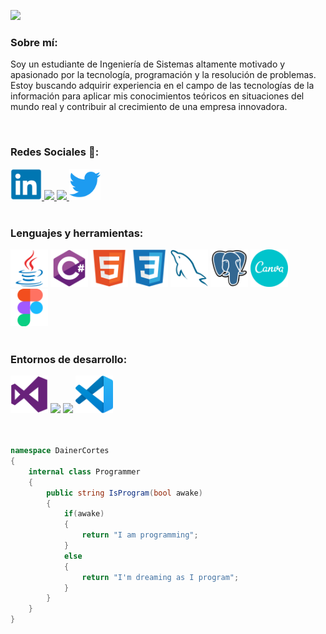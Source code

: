 ![](https://blogger.googleusercontent.com/img/b/R29vZ2xl/AVvXsEj97Vkc_DRM49R2m1XVjN9Wt87k4f878A0GYebpnPtfiNC09VAMjzz7Vb8-4VTfx6pCL94pkROZIWblcKOC0ObVWWca--3z8ljKIuva1vPQh8uJUY2wjlhCFT6XI6isfBLIZx-cq9UIFTk_4KyOLBGeH6h6uifk_KXjR2PUIpWNm5f7R6m2U06mOjiH3kI/s16000/Banner%20para%20Linkedin%20Analista%20Sistemas%20Moderno%20Negro.png)

### Sobre mí:

Soy un estudiante de Ingeniería de Sistemas altamente motivado y apasionado por la tecnología, programación y la resolución de problemas. Estoy buscando adquirir experiencia en el campo de las tecnologías de la información para aplicar mis conocimientos teóricos en situaciones del mundo real y contribuir al crecimiento de una empresa innovadora.

<br/>

### Redes Sociales 🤝:

<div>
    <a href='https://www.linkedin.com/in/dainercortes/' target='_blank'>
        <img width='50px'src='https://raw.githubusercontent.com/devicons/devicon/1119b9f84c0290e0f0b38982099a2bd027a48bf1/icons/linkedin/linkedin-original.svg'>
    </a>
    <a href='https://www.tiktok.com/@dainer_cortes' target='_blank'>
        <img width='50px'src='https://static.vecteezy.com/system/resources/previews/016/716/450/original/tiktok-icon-free-png.png'>
    </a>
    <a href='https://www.instagram.com/dainer_cortes/' target='_blank'>
        <img width='50px'src='https://upload.wikimedia.org/wikipedia/commons/thumb/a/a5/Instagram_icon.png/2048px-Instagram_icon.png'>
    </a>
    <a href='https://twitter.com/dainer_cortes' target='_blank'>
        <img width='50px'src='https://raw.githubusercontent.com/devicons/devicon/1119b9f84c0290e0f0b38982099a2bd027a48bf1/icons/twitter/twitter-original.svg'>
    </a>
</div>

<br/>

### Lenguajes y herramientas:

<div>
    <img width='60px'src='https://raw.githubusercontent.com/devicons/devicon/1119b9f84c0290e0f0b38982099a2bd027a48bf1/icons/java/java-original.svg'>
    <img width='60px'src='https://raw.githubusercontent.com/devicons/devicon/1119b9f84c0290e0f0b38982099a2bd027a48bf1/icons/csharp/csharp-original.svg'>
    <img width='60px' src='https://raw.githubusercontent.com/devicons/devicon/1119b9f84c0290e0f0b38982099a2bd027a48bf1/icons/html5/html5-original.svg'>
    <img width='60px' src='https://raw.githubusercontent.com/devicons/devicon/1119b9f84c0290e0f0b38982099a2bd027a48bf1/icons/css3/css3-original.svg'>
    <img width='60px' src='https://raw.githubusercontent.com/devicons/devicon/1119b9f84c0290e0f0b38982099a2bd027a48bf1/icons/mysql/mysql-original.svg'>
    <img width='60px' src='https://raw.githubusercontent.com/devicons/devicon/1119b9f84c0290e0f0b38982099a2bd027a48bf1/icons/postgresql/postgresql-original.svg'>
    <img width='60px' src='https://raw.githubusercontent.com/devicons/devicon/1119b9f84c0290e0f0b38982099a2bd027a48bf1/icons/canva/canva-original.svg'>
    <img width='60px' src='https://raw.githubusercontent.com/devicons/devicon/1119b9f84c0290e0f0b38982099a2bd027a48bf1/icons/figma/figma-original.svg'>
</div>

<br/>

### Entornos de desarrollo:

<div>
    <img width='60px' src='https://raw.githubusercontent.com/devicons/devicon/1119b9f84c0290e0f0b38982099a2bd027a48bf1/icons/visualstudio/visualstudio-plain.svg'>
    <img width='60px'src='https://blogger.googleusercontent.com/img/b/R29vZ2xl/AVvXsEjoN-q3XQxWfwYaWXNnotYly3DheMkQ_7w65ktNJK3GoBWzhyHKXWft2wzqCKkrqr7jXmIZ186e0e9aVS0t2CyTD7GfyGfsfxX7OQrmqoT4Bdm3WQP3_q-B72ZirTupHnLxW5UVN7wtZsLbfxZch4g4B1Y1HdVRc27vPrmDouENUgy4aBDGR3-x1R9iGkE/w200-h187/264-2648074_eclipse-png.png'>
    <img width='50px' src='https://upload.wikimedia.org/wikipedia/commons/thumb/9/98/Apache_NetBeans_Logo.svg/444px-Apache_NetBeans_Logo.svg.png'>    
    <img width='60px' src='https://raw.githubusercontent.com/devicons/devicon/1119b9f84c0290e0f0b38982099a2bd027a48bf1/icons/vscode/vscode-original.svg'>
</div>

<br/>
<br/>

```C#
namespace DainerCortes
{
    internal class Programmer
    {		
        public string IsProgram(bool awake)
        {
            if(awake)
            {
                return "I am programming";
            }
            else
            {
                return "I'm dreaming as I program";
            }
        }
    }
}
```
